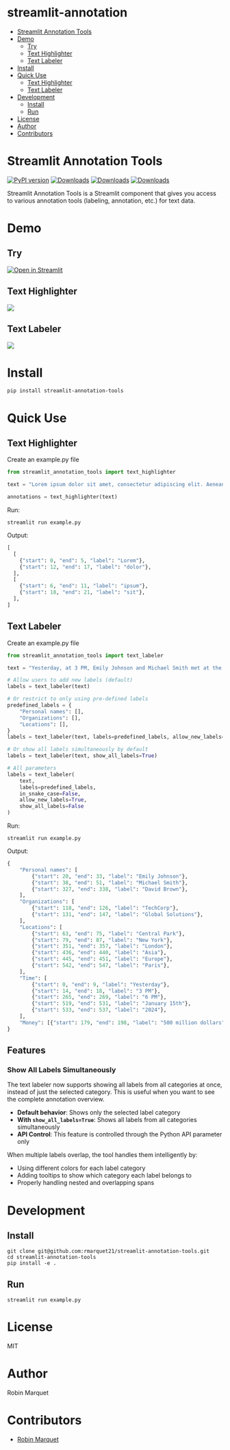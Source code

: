 <h1> streamlit-annotation </h1>

- [Streamlit Annotation Tools](#streamlit-annotation-tools)
- [Demo](#demo)
  - [Try](#try)
  - [Text Highlighter](#text-highlighter)
  - [Text Labeler](#text-labeler)
- [Install](#install)
- [Quick Use](#quick-use)
  - [Text Highlighter](#text-highlighter-1)
  - [Text Labeler](#text-labeler-1)
- [Development](#development)
  - [Install](#install-1)
  - [Run](#run)
- [License](#license)
- [Author](#author)
- [Contributors](#contributors)

# Streamlit Annotation Tools

[![PyPI version](https://badge.fury.io/py/streamlit-annotation-tools.svg)](https://badge.fury.io/py/streamlit-annotation-tools)
[![Downloads](https://pepy.tech/badge/streamlit-annotation-tools)](https://pepy.tech/project/streamlit-annotation-tools)
[![Downloads](https://pepy.tech/badge/streamlit-annotation-tools/month)](https://pepy.tech/project/streamlit-annotation-tools)
[![Downloads](https://pepy.tech/badge/streamlit-annotation-tools/week)](https://pepy.tech/project/streamlit-annotation-tools)

Streamlit Annotation Tools is a Streamlit component that gives you access to various annotation tools (labeling, annotation, etc.) for text data.

# Demo

## Try
[![Open in Streamlit](https://static.streamlit.io/badges/streamlit_badge_black_white.svg)](https://annotation-tools.streamlit.app/)

## Text Highlighter
![](docs/highlight_tool.gif)

## Text Labeler
![](docs/label_tool.gif)

# Install

```
pip install streamlit-annotation-tools
```

# Quick Use

## Text Highlighter

Create an example.py file

```python
from streamlit_annotation_tools import text_highlighter

text = "Lorem ipsum dolor sit amet, consectetur adipiscing elit. Aenean et hendrerit orci. Praesent auctor malesuada lobortis. Suspendisse ac elit bibendum, congue tellus vel, ornare ipsum. Mauris at tellus in turpis aliquet cursus."

annotations = text_highlighter(text)
```

Run:

```
streamlit run example.py
```

Output:

```python
[
  [
    {"start": 0, "end": 5, "label": "Lorem"},
    {"start": 12, "end": 17, "label": "dolor"},
  ],
  [
    {"start": 6, "end": 11, "label": "ipsum"},
    {"start": 18, "end": 21, "label": "sit"},
  ],
]
```

## Text Labeler

Create an example.py file

```python
from streamlit_annotation_tools import text_labeler

text = "Yesterday, at 3 PM, Emily Johnson and Michael Smith met at the Central Park in New York to discuss the merger between TechCorp and Global Solutions. The deal, worth approximately 500 million dollars, is expected to significantly impact the tech industry. Later, at 6 PM, they joined a conference call with the CEO of TechCorp, David Brown, who was in London for a technology summit. During the call, they discussed the market trends in Asia and Europe and planned for the next quarterly meeting, which is scheduled for January 15th, 2024, in Paris."

# Allow users to add new labels (default)
labels = text_labeler(text)

# Or restrict to only using pre-defined labels
predefined_labels = {
    "Personal names": [],
    "Organizations": [],
    "Locations": [],
}
labels = text_labeler(text, labels=predefined_labels, allow_new_labels=False)

# Or show all labels simultaneously by default
labels = text_labeler(text, show_all_labels=True)

# All parameters
labels = text_labeler(
    text,
    labels=predefined_labels,
    in_snake_case=False,
    allow_new_labels=True,
    show_all_labels=False
)
```

Run:

```
streamlit run example.py
```

Output:

```python
{
    "Personal names": [
        {"start": 20, "end": 33, "label": "Emily Johnson"},
        {"start": 38, "end": 51, "label": "Michael Smith"},
        {"start": 327, "end": 338, "label": "David Brown"},
    ],
    "Organizations": [
        {"start": 118, "end": 126, "label": "TechCorp"},
        {"start": 131, "end": 147, "label": "Global Solutions"},
    ],
    "Locations": [
        {"start": 63, "end": 75, "label": "Central Park"},
        {"start": 79, "end": 87, "label": "New York"},
        {"start": 351, "end": 357, "label": "London"},
        {"start": 436, "end": 440, "label": "Asia"},
        {"start": 445, "end": 451, "label": "Europe"},
        {"start": 542, "end": 547, "label": "Paris"},
    ],
    "Time": [
        {"start": 0, "end": 9, "label": "Yesterday"},
        {"start": 14, "end": 18, "label": "3 PM"},
        {"start": 265, "end": 269, "label": "6 PM"},
        {"start": 519, "end": 531, "label": "January 15th"},
        {"start": 533, "end": 537, "label": "2024"},
    ],
    "Money": [{"start": 179, "end": 198, "label": "500 million dollars"}],
}
```

## Features

### Show All Labels Simultaneously

The text labeler now supports showing all labels from all categories at once, instead of just the selected category. This is useful when you want to see the complete annotation overview.

- **Default behavior**: Shows only the selected label category
- **With `show_all_labels=True`**: Shows all labels from all categories simultaneously
- **API Control**: This feature is controlled through the Python API parameter only

When multiple labels overlap, the tool handles them intelligently by:
- Using different colors for each label category
- Adding tooltips to show which category each label belongs to
- Properly handling nested and overlapping spans

# Development

## Install

```
git clone git@github.com:rmarquet21/streamlit-annotation-tools.git
cd streamlit-annotation-tools
pip install -e .
```

## Run

```
streamlit run example.py
```

# License

MIT

# Author

Robin Marquet

# Contributors

- [Robin Marquet](robin.marquet3@gmail.com)

